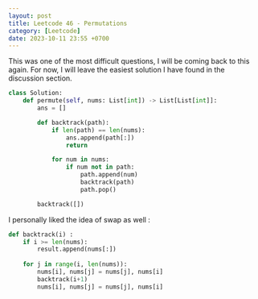 ```yaml
---
layout: post
title: Leetcode 46 - Permutations
category: [Leetcode]
date: 2023-10-11 23:55 +0700
---
```


This was one of the most difficult questions, I will be coming back to this again. For now, I will leave the easiest solution I have found in the discussion section. 

```python
class Solution:
    def permute(self, nums: List[int]) -> List[List[int]]:
        ans = []

        def backtrack(path):
            if len(path) == len(nums):
                ans.append(path[:])
                return 

            for num in nums:
                if num not in path:
                    path.append(num)
                    backtrack(path)
                    path.pop()

        backtrack([])
```
I personally liked the idea of swap as well :

```python
def backtrack(i) :
    if i >= len(nums):
        result.append(nums[:])
    
    for j in range(i, len(nums)):
        nums[i], nums[j] = nums[j], nums[i]
        backtrack(i+1)
        nums[i], nums[j] = nums[j], nums[i]
```